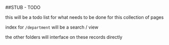 ##STUB - TODO

this will be a todo list for what needs to be done for this collection of pages

index for `/department` will be a search / view

the other folders will interface on these records directly